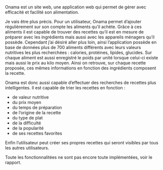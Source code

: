 Onama est un site web, une application web qui permet de gérer avec efficacité et facilité son alimentation.

Je vais être plus précis. Pour un utilisateur, Onama permet d’ajouter régulièrement sur son compte les aliments qu’il achète. Grâce à ces aliments il est capable de trouver des recettes qu’il est en mesure de préparer avec les ingrédients mais aussi avec les appareils ménagers qu’il possède.
Cependant j’ai désiré aller plus loin, ainsi l’application possède en base de données plus de 700 aliments différents avec leurs valeurs nutritives les plus recherchées : calories, protéines, lipides, glucides. Sur chaque aliment est aussi enregistré le poids par unité lorsque celui-ci existe mais aussi le prix au kilo moyen. Ainsi on retrouve, sur chaque recette proposée, ces mêmes informations en fonction des ingrédients composent la recette.

Onama est donc aussi capable d’effectuer des recherches de recettes plus intelligentes. Il est capable de trier les recettes en fonction :
-	de valeur nutritive
-	du prix moyen
-	du temps de préparation
-	de l’origine de la recette
-	du type de plat
-	de la difficulté
-	de la popularité
-	de ses recettes favorites

Enfin l’utilisateur peut créer ses propres recettes qui seront visibles par tous les autres utilisateurs.

Toute les fonctionnalitées ne sont pas encore toute implémentées, voir le rapport.
